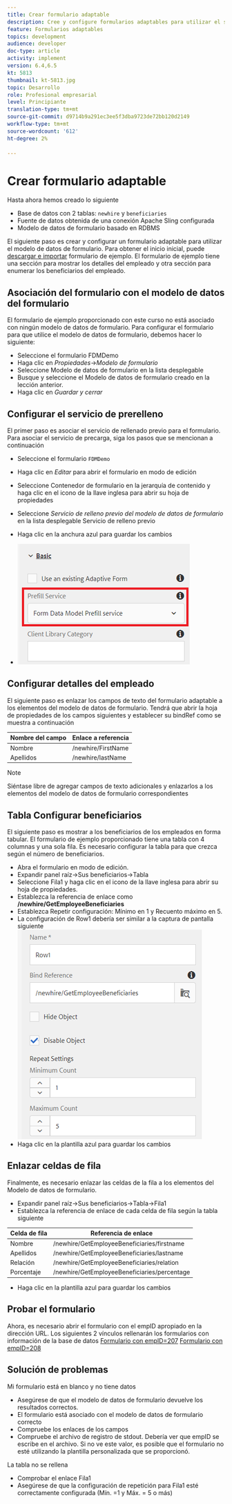 ```yaml
---
title: Crear formulario adaptable
description: Cree y configure formularios adaptables para utilizar el servicio de cumplimentación previa del modelo de datos de formulario
feature: Formularios adaptables
topics: development
audience: developer
doc-type: article
activity: implement
version: 6.4,6.5
kt: 5813
thumbnail: kt-5813.jpg
topic: Desarrollo
role: Profesional empresarial
level: Principiante
translation-type: tm+mt
source-git-commit: d9714b9a291ec3ee5f3dba9723de72bb120d2149
workflow-type: tm+mt
source-wordcount: '612'
ht-degree: 2%

---
```



# Crear formulario adaptable

Hasta ahora hemos creado lo siguiente

* Base de datos con 2 tablas: `newhire` y `beneficiaries`
* Fuente de datos obtenida de una conexión Apache Sling configurada
* Modelo de datos de formulario basado en RDBMS

El siguiente paso es crear y configurar un formulario adaptable para utilizar el modelo de datos de formulario.  Para obtener el inicio inicial, puede [descargar e importar](assets/fdm-demo-af.zip) formulario de ejemplo. El formulario de ejemplo tiene una sección para mostrar los detalles del empleado y otra sección para enumerar los beneficiarios del empleado.

## Asociación del formulario con el modelo de datos del formulario

El formulario de ejemplo proporcionado con este curso no está asociado con ningún modelo de datos de formulario. Para configurar el formulario para que utilice el modelo de datos de formulario, debemos hacer lo siguiente:

* Seleccione el formulario FDMDemo
* Haga clic en _Propiedades_->_Modelo de formulario_
* Seleccione Modelo de datos de formulario en la lista desplegable
* Busque y seleccione el Modelo de datos de formulario creado en la lección anterior.
* Haga clic en _Guardar y cerrar_

## Configurar el servicio de prerelleno

El primer paso es asociar el servicio de rellenado previo para el formulario. Para asociar el servicio de precarga, siga los pasos que se mencionan a continuación

* Seleccione el formulario `FDMDemo`
* Haga clic en _Editar_ para abrir el formulario en modo de edición
* Seleccione Contenedor de formulario en la jerarquía de contenido y haga clic en el icono de la llave inglesa para abrir su hoja de propiedades
* Seleccione _Servicio de relleno previo del modelo de datos de formulario_ en la lista desplegable Servicio de relleno previo
* Haga clic en la anchura azul para guardar los cambios

* ![prefill-service](assets/fdm-prefill.png)

## Configurar detalles del empleado

El siguiente paso es enlazar los campos de texto del formulario adaptable a los elementos del modelo de datos de formulario. Tendrá que abrir la hoja de propiedades de los campos siguientes y establecer su bindRef como se muestra a continuación


| Nombre del campo | Enlace a referencia |
|------------|--------------------|
| Nombre | /newhire/FirstName |
| Apellidos | /newhire/lastName |

>[!NOTE]
>
>Siéntase libre de agregar campos de texto adicionales y enlazarlos a los elementos del modelo de datos de formulario correspondientes

## Tabla Configurar beneficiarios

El siguiente paso es mostrar a los beneficiarios de los empleados en forma tabular. El formulario de ejemplo proporcionado tiene una tabla con 4 columnas y una sola fila. Es necesario configurar la tabla para que crezca según el número de beneficiarios.

* Abra el formulario en modo de edición.
* Expandir panel raíz->Sus beneficiarios->Tabla
* Seleccione Fila1 y haga clic en el icono de la llave inglesa para abrir su hoja de propiedades.
* Establezca la referencia de enlace como **/newhire/GetEmployeeBeneficiaries**
* Establezca Repetir configuración: Mínimo en 1 y Recuento máximo en 5.
* La configuración de Row1 debería ser similar a la captura de pantalla siguiente
   ![row-configure](assets/configure-row.PNG)
* Haga clic en la plantilla azul para guardar los cambios

## Enlazar celdas de fila

Finalmente, es necesario enlazar las celdas de la fila a los elementos del Modelo de datos de formulario.

* Expandir panel raíz->Sus beneficiarios->Tabla->Fila1
* Establezca la referencia de enlace de cada celda de fila según la tabla siguiente

| Celda de fila | Referencia de enlace |
|------------|----------------------------------------------|
| Nombre | /newhire/GetEmployeeBeneficiaries/firstname |
| Apellidos | /newhire/GetEmployeeBeneficiaries/lastname |
| Relación | /newhire/GetEmployeeBeneficiaries/relation |
| Porcentaje | /newhire/GetEmployeeBeneficiaries/percentage |

* Haga clic en la plantilla azul para guardar los cambios

## Probar el formulario

Ahora, es necesario abrir el formulario con el empID apropiado en la dirección URL. Los siguientes 2 vínculos rellenarán los formularios con información de la base de datos
[Formulario con empID=207](http://localhost:4502/content/dam/formsanddocuments/fdmdemo/jcr:content?wcmmode=disabled&amp;empID=207)
[Formulario con empID=208](http://localhost:4502/content/dam/formsanddocuments/fdmdemo/jcr:content?wcmmode=disabled&amp;empID=208)

## Solución de problemas

Mi formulario está en blanco y no tiene datos

* Asegúrese de que el modelo de datos de formulario devuelve los resultados correctos.
* El formulario está asociado con el modelo de datos de formulario correcto
* Compruebe los enlaces de los campos
* Compruebe el archivo de registro de stdout. Debería ver que empID se escribe en el archivo. Si no ve este valor, es posible que el formulario no esté utilizando la plantilla personalizada que se proporcionó.

La tabla no se rellena

* Comprobar el enlace Fila1
* Asegúrese de que la configuración de repetición para Fila1 esté correctamente configurada (Mín. =1 y Máx. = 5 o más)


